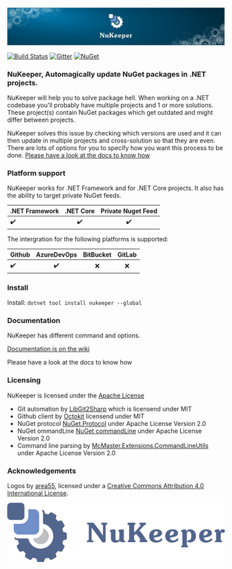 <p align="center"><img src="./assets/NuKeeperTopBar.jpg"></p>


[![Build Status](https://travis-ci.org/NuKeeperDotNet/NuKeeper.svg?branch=master)](https://travis-ci.org/NuKeeperDotNet/NuKeeper/)
[![Gitter](https://img.shields.io/gitter/room/NuKeeperDotNet/Lobby.js.svg?maxAge=2592000)](https://gitter.im/NuKeeperDotNet/Lobby)
[![NuGet](https://img.shields.io/nuget/v/NuKeeper.svg?maxAge=3600)](https://www.nuget.org/packages/NuKeeper/)   

### NuKeeper, Automagically update NuGet packages in .NET projects.

NuKeeper will help you to solve package hell. When working on a .NET codebase you'll probably have multiple projects and 1 or more solutions. These project(s) contain NuGet packages which get outdated and might differ between projects. 

NuKeeper solves this issue by checking which versions are used and it can then update in multiple projects and cross-solution so that they are even. There are lots of options for you to specify how you want this process to be done. [Please have a look at the docs to know how](https://github.com/NuKeeperDotNet/NuKeeper/wiki) 

### Platform support

NuKeeper works for .NET Framework and for .NET Core projects. It also has the ability to target private NuGet feeds.

| .NET Framework     |     .NET Core      |    Private Nuget Feed    |
|--------------------|:------------------:|:------------------------:| 
| :heavy_check_mark: | :heavy_check_mark: |     :heavy_check_mark:   |

The intergration for the following platforms is supported:

|     Github         |     AzureDevOps    |      BitBucket     |       GitLab        |
|--------------------|:------------------:|:------------------:| :------------------:| 
| :heavy_check_mark: | :heavy_check_mark: |        :x:         |         :x:         |

### Install

Install: `dotnet tool install nukeeper --global`

### Documentation

NuKeeper has different command and options.


[Documentation is on the wiki](https://github.com/NuKeeperDotNet/NuKeeper/wiki) 



Please have a look at the docs to know how


### Licensing

NuKeeper is licensed under the [Apache License](http://opensource.org/licenses/apache.html)

* Git automation by [LibGit2Sharp](https://github.com/libgit2/libgit2sharp/) which is licensend under MIT  
* Github client by [Octokit](https://github.com/octokit/octokit.net) licensend under MIT  
* NuGet protocol [NuGet.Protocol](https://github.com/NuGet/NuGet.Client) under Apache License Version 2.0
* NuGet ommandLine [NuGet commandLine](https://github.com/NuGet/NuGet.Client) under Apache License Version 2.0
* Command line parsing by [McMaster.Extensions.CommandLineUtils](https://github.com/natemcmaster/CommandLineUtils) under Apache License Version 2.0

### Acknowledgements

Logos by [area55](https://github.com/area55git), licensed under a [Creative Commons Attribution 4.0 International License](https://creativecommons.org/licenses/by/4.0/).


<p align="center">
  <img src="https://github.com/NuKeeperDotNet/NuKeeper/blob/master/assets/Footer.svg" />
</p>
